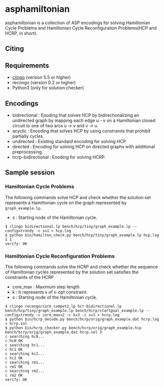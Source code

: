 # asphamiltonian
asphamiltonian is a collection of ASP encodings for solving Hamiltonian Cycle Problems and Hamiltonian Cycle Reconfiguration Problems(HCP and HCRP, in short).
## Citing
## Requirements
   + [clingo](https://potassco.org/clingo/) (version 5.5 or higher)
   + recongo (version 0.2 or higher)
   + Python3 (only for solution checker)
## Encodings
   + bidirectional : Enoding that solves HCP by bidirectionalizing an undirected graph by mapping each edge u - v on a Hamiltonian closed circuit to one of two arcs u → v and v → u.
   + acyclic : Encoding that solves HCP by using constraints that prohibit partially cycles.
   + undirected : Existing standard encoding for solving HCP.
   + directed : Encoding for solving HCP on directed graphs with additional preprocessing.
   + hcrp-bidirectional : Enoding for solving HCRP.

## Sample session
### Hamiltonian Cycle Problems
The following commands solve HCP and check whether the solution set represents a Hamiltonian cycle on the graph represented by ```graph_example.lp```.
   + s : Starting node of the Hamiltonian cycle.
```
$ clingo bidirectional.lp bench/hcp/tiny/graph_example.lp --config=trendy -c s=1 > hcp.log
$ python bin/hamilton_check.py bench/hcp/tiny/graph_example.lp hcp.log 1 1
verify: OK
```
### Hamiltonian Cycle Reconfiguration Problems
The following commands solve the HCRP and check whether the sequence of Hamiltonian cycles represented by the solution set satisfies the constraints of the HCRP.
   + core_max : Maximum step length.
   + k : It represents ```k``` of ```k```-opt constraint.
   + s : Starting node of the Hamiltonian cycle.
```
$ clingo recongo/core_compet2.lp hcr-bidirectional.lp bench/hcp/tiny/graph_example.lp bench/hcrp/startgoal_example.lp --config=trendy -c core_max=2 -c k=3 -c s=1 > hcrp.log
$ python bin/hcrp_decode.py bench/hcrp/orig/graph_example.dat hcrp.log > hcrp.sol  
$ python bin/hcrp_checker.py bench/hcrp/orig/graph_example.hcp bench/hcrp/orig/graph_example.dat hcrp.sol 3
c searching hc0...
c hc0 OK
c searching hc1...
c hc1 OK
c searching hc2...
c hc2 OK
c searching rm1...
c rm1 OK
c searching rm2...
c rm2 OK
verify: OK
```